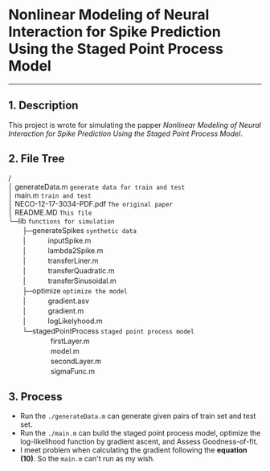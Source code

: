 # Nonlinear Modeling of Neural Interaction for Spike Prediction Using the Staged Point Process Model
---
## 1. Description
This project is wrote for simulating the papper *Nonlinear Modeling of Neural Interaction for Spike Prediction Using the Staged Point Process Model*.

## 2. File Tree
/  
│  generateData.m     ```generate data for train and test```  
│  main.m     ```train and test```  
│  NECO-12-17-3034-PDF.pdf  ```The original paper```  
│  README.MD  ```This file```  
└─lib  ```functions for simulation```  
　　├─generateSpikes  ```synthetic data```  
　　│　　　inputSpike.m  
　　│　　　lambda2Spike.m  
　　│　　　transferLiner.m  
　　│　　　transferQuadratic.m  
　　│　　　transferSinusoidal.m  
　　├─optimize  ```optimize the model```  
　　│　　　gradient.asv  
　　│　　　gradient.m  
　　│　　　logLikelyhood.m  
　　└─stagedPointProcess  ```staged point process model```  
　　　　　　firstLayer.m  
　　　　　　model.m  
　　　　　　secondLayer.m  
　　　　　　sigmaFunc.m  

## 3. Process
* Run the ```./generateData.m``` can generate given pairs of train set and test set.  
* Run the ```./main.m``` can build the staged point process model, optimize the log-likelihood function by gradient ascent, and Assess Goodness-of-fit.  
* I meet problem when calculating the gradient following the **equation (10)**. So the ```main.m``` can't run as my wish.